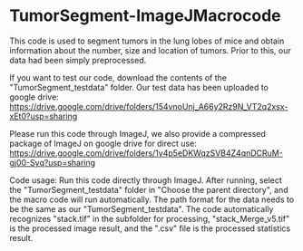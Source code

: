 # TumorSegment-ImageJMacrocode

This code is used to segment tumors in the lung lobes of mice and obtain information about the number, size and location of tumors. Prior to this, our data had been simply preprocessed.

If you want to test our code, download the contents of the "TumorSegment_testdata" folder. Our test data has been uploaded to google drive: https://drive.google.com/drive/folders/154vnoUnj_A66y2Rz9N_VT2q2xsx-xEt0?usp=sharing

Please run this code through ImageJ, we also provide a compressed package of ImageJ on google drive for direct use: https://drive.google.com/drive/folders/1y4p5eDKWqzSVB4Z4qnDCRuM-gj00-Syq?usp=sharing

Code usage: Run this code directly through ImageJ. After running, select the "TumorSegment_testdata" folder in "Choose the parent directory", and the macro code will run automatically. The path format for the data needs to be the same as our "TumorSegment_testdata". The code automatically recognizes "stack.tif" in the subfolder for processing, "stack_Merge_v5.tif" is the processed image result, and the ".csv" file is the processed statistics result.
